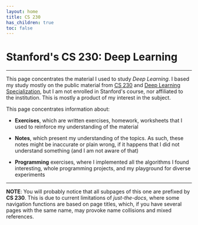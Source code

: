 ```yaml
---
layout: home
title: CS 230
has_children: true
toc: false
---
```



# Stanford's CS 230: Deep Learning
---

This page concentrates the material I used to study *Deep Learning*. I based my study mostly on the
public material from [CS 230] and [Deep Learning Specialization], but I am not enrolled in
Stanford's course, nor affiliated to the institution. This is mostly a product of my interest in the
subject.

This page concentrates information about:

- **Exercises**, which are written exercises, homework, worksheets that I used to reinforce my
    understanding of the material

- **Notes**, which present my understanding of the topics. As such, these notes might be inaccurate
    or plain wrong, if it happens that I did not understand something (and I am not aware of that)

- **Programming** exercises, where I implemented all the algorithms I found interesting, whole
    programming projects, and my playground for diverse experiments

---


**NOTE**: You will probably notice that all subpages of this one are prefixed by **CS 230**. This
is due to current limitations of *just-the-docs*, where some navigation functions are based on page
titles, which, if you have several pages with the same name, may provoke name collisions and
mixed references.


<!-- REFERENCES -->
[CS 230]: https://cs230.stanford.edu/
[Deep Learning Specialization]: https://www.coursera.org/specializations/deep-learning